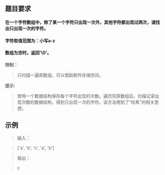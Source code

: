 ##  题目要求   
#### 在一个字符数组中，除了某一个字符只出现一次外，其他字符都出现过两次，请找出只出现一次的字符。
#### 字符取值范围为：小写a-z
#### 数组为空时，返回'\0'。

限制：
> 只扫描一遍原数组，可以借助额外存储空间。

提示:
> 使用一个数据结构保存每个字符出现的次数。遍历完原数组后，扫描记录出现次数的数据结构，得到只出现一次的字符。该方法用到了“哈希”的相关思想。

##  示例
>输入：

> ['a', 'b', 'c', 'a', 'b']

>输出：

>  c
